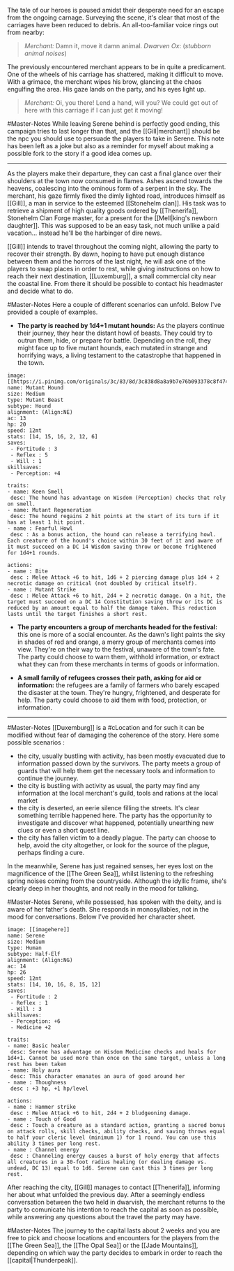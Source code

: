 The tale of our heroes is paused amidst their desperate need for an escape from the ongoing carnage. Surveying the scene, it's clear that most of the carriages have been reduced to debris. An all-too-familiar voice rings out from nearby:

> *Merchant:* Damn it, move it damn animal. 
> *Dwarven Ox*: (*stubborn animal noises*) 
  
The previously encountered merchant appears to be in quite a predicament. One of the wheels of his carriage has shattered, making it difficult to move.
With a grimace, the merchant wipes his brow, glancing at the chaos engulfing the area. His gaze lands on the party, and his eyes light up.

> *Merchant:* Oi, you there! Lend a hand, will you? We could get out of here with this carriage if I can just get it moving!

#Master-Notes 
While leaving Serene behind is perfectly good ending, this campaign tries to last longer than that, and the [[Gill|merchant]] should be the npc you should use to persuade the players to take in Serene. This note has been left as a joke but also as a reminder for myself about making a possible fork to the story if a good idea comes up. 

____________________

As the players make their departure, they can cast a final glance over their shoulders at the town now consumed in flames. Ashes ascend towards the heavens, coalescing into the ominous form of a serpent in the sky. The merchant, his gaze firmly fixed the dimly lighted road, introduces himself as [[Gill]], a man in service to the esteemed [[Stonehelm clan]]. His task was to retrieve a shipment of high quality goods ordered by [[Thenerifa]], Stonehelm Clan Forge master, for a present for the [[Mell|king's newborn daughter]]. This was supposed to be an easy task, not much unlike a paid vacation... instead he'll be the harbinger of dire news.

[[Gill]] intends to travel throughout the coming night, allowing the party to recover their strength. By dawn, hoping to have put enough distance between them and the horrors of the last night, he will ask one of the players to swap places in order to rest, while giving instructions on how to reach their next destination, [[Luxemburg]], a small commercial city near the coastal line. From there it should be possible to contact his headmaster and decide what to do.

#Master-Notes Here a couple of different scenarios can unfold. Below I've provided a couple of examples.

- __The party is reached by 1d4+1 mutant hounds:__ As the players continue their journey, they hear the distant howl of beasts. They could try to outrun them, hide, or prepare for battle. Depending on the roll, they might face up to five mutant hounds, each mutated in strange and horrifying ways, a living testament to the catastrophe that happened in the town.
  
 ``` statblock
image: [[https://i.pinimg.com/originals/3c/83/8d/3c838d8a8a9b7e76b093378c8f47489e.jpg]]
name: Mutant Hound
size: Medium
type: Mutant Beast
subtype: Hound
alignment: (Align:NE)
ac: 13
hp: 20
speed: 12mt
stats: [14, 15, 16, 2, 12, 6]
saves:
  - Fortitude : 3
  - Reflex : 5
  - Will : 1
skillsaves:
  - Perception: +4

traits:
- name: Keen Smell
  desc: The hound has advantage on Wisdom (Perception) checks that rely on smell.
- name: Mutant Regeneration
  desc: The hound regains 2 hit points at the start of its turn if it has at least 1 hit point.
- name : Fearful Howl
  desc : As a bonus action, the hound can release a terrifying howl. Each creature of the hound's choice within 30 feet of it and aware of it must succeed on a DC 14 Wisdom saving throw or become frightened for 1d4+1 rounds.

actions:
- name : Bite
  desc : Melee Attack +6 to hit, 1d6 + 2 piercing damage plus 1d4 + 2 necrotic damage on critical (not doubled by critical itself).
- name : Mutant Strike
  desc : Melee Attack +6 to hit, 2d4 + 2 necrotic damage. On a hit, the target must succeed on a DC 14 Constitution saving throw or its DC is reduced by an amount equal to half the damage taken. This reduction lasts until the target finishes a short rest.
```


- __The party encounters a group of merchants headed for the festival:__ this one is more of a social encounter. As the dawn's light paints the sky in shades of red and orange, a merry group of merchants comes into view. They're on their way to the festival, unaware of the town's fate. The party could choose to warn them, withhold information, or extract what they can from these merchants in terms of goods or information. 
  
- __A small family of refugees crosses their path, asking for aid or information:__ the refugees are a family of farmers who barely escaped the disaster at the town. They're hungry, frightened, and desperate for help. The party could choose to aid them with food, protection, or information.

___________

#Master-Notes  [[Duxemburg]] is a #cLocation and for such it can be modified without fear of damaging the coherence of the story. Here some possible scenarios :

- the city, usually bustling with activity, has been mostly evacuated due to information passed down by the survivors. The party meets a group of guards that will help them get the necessary tools and information to continue the journey.
- the city is bustling with activity as usual, the party may find any information at the local merchant's guild, tools and rations at the local market
- the city is deserted, an eerie silence filling the streets. It's clear something terrible happened here. The party has the opportunity to investigate and discover what happened, potentially unearthing new clues or even a short quest line.
- the city has fallen victim to a deadly plague. The party can choose to help, avoid the city altogether, or look for the source of the plague, perhaps finding a cure.

In the meanwhile, Serene has just regained senses, her eyes lost on the magnificence of the [[The Green Sea]], whilst listening to the refreshing spring noises coming from the countryside. Although the idyllic frame, she's clearly deep in her thoughts, and not really in the mood for talking. 

#Master-Notes Serene, while possessed, has spoken with the deity, and is aware of her father's death. She responds in monosyllables, not in the mood for conversations. Below I've provided her character sheet.

 ``` statblock
image: [[imagehere]]
name: Serene
size: Medium
type: Human
subtype: Half-Elf
alignment: (Align:NG)
ac: 14
hp: 26
speed: 12mt
stats: [14, 10, 16, 8, 15, 12]
saves:
  - Fortitude : 2
  - Reflex : 1
  - Will : 3
skillsaves:
  - Perception: +6
  - Medicine +2

traits:
- name: Basic healer
  desc: Serene has advantage on Wisdom Medicine checks and heals for 1d4+1. Cannot be used more than once on the same target, unless a long rest has been taken
- name: Holy aura
  desc: This character emanates an aura of good around her
- name : Thoughness
  desc : +3 hp, +1 hp/level

actions:
- name : Hammer strike
  desc : Melee Attack +6 to hit, 2d4 + 2 bludgeoning damage.
- name : Touch of Good
  desc : Touch a creature as a standard action, granting a sacred bonus on attack rolls, skill checks, ability checks, and saving throws equal to half your cleric level (minimum 1) for 1 round. You can use this ability 3 times per long rest.
- name : Channel energy 
  desc : Channeling energy causes a burst of holy energy that affects all creatures in a 30-foot radius healing (or dealing damage vs. undead, DC 13) equal to 1d6. Serene can cast this 3 times per long rest.
```


After reaching the city, [[Gill]] manages to contact [[Thenerifa]], informing her about what unfolded the previous day. After a seemingly endless conversation between the two held in dwarvish, the merchant returns to the party to comunicate his intention to reach the capital as soon as possible, while answering any questions about the travel the party may have.

#Master-Notes The journey to the capital lasts about 2 weeks and you are free to pick and choose locations and encounters for the players from the [[The Green Sea]], the [[The Opal Sea]] or the [[Jade Mountains]], depending on which way the party decides to embark in order to reach the [[capital|Thunderpeak]].